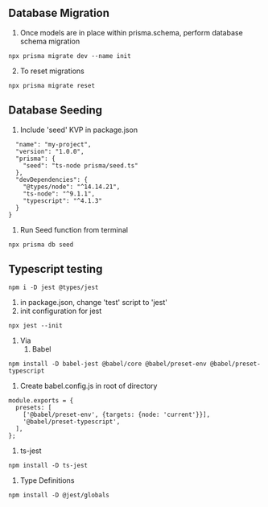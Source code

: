 ## Database Migration
1. Once models are in place within prisma.schema, perform database schema migration
```
npx prisma migrate dev --name init
```
2. To reset migrations
```
npx prisma migrate reset
```
## Database Seeding
1. Include 'seed' KVP in package.json
```{
  "name": "my-project",
  "version": "1.0.0",
  "prisma": {
    "seed": "ts-node prisma/seed.ts"
  },
  "devDependencies": {
    "@types/node": "^14.14.21",
    "ts-node": "^9.1.1",
    "typescript": "^4.1.3"
  }
}
```
1. Run Seed function from terminal
```
npx prisma db seed
```
## Typescript testing
```
npm i -D jest @types/jest
```
1. in package.json, change 'test' script to 'jest'
2. init configuration for jest
```
npx jest --init
```
1. Via 
   1. Babel
  ```
  npm install -D babel-jest @babel/core @babel/preset-env @babel/preset-typescript
  ```
  1. Create babel.config.js in root of directory
  ```
  module.exports = {
    presets: [
      ['@babel/preset-env', {targets: {node: 'current'}}],
      '@babel/preset-typescript',
    ],
  };
  ```
 1. ts-jest
  ```
  npm install -D ts-jest
  ```
1. Type Definitions
  ```
  npm install -D @jest/globals
  ```